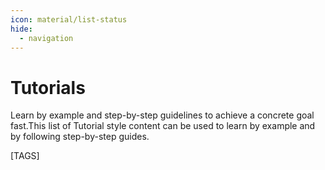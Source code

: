 ```yaml
---
icon: material/list-status
hide:
  - navigation
---
```

# Tutorials

Learn by example and step-by-step guidelines to achieve a concrete goal fast.This list of Tutorial style content can be used to learn by example and by following step-by-step guides.

[TAGS]

